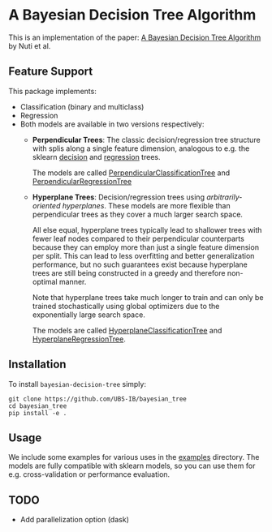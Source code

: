 # A Bayesian Decision Tree Algorithm
This is an implementation of the paper: [A Bayesian Decision Tree Algorithm](https://arxiv.org/abs/1901.03214) by Nuti et al.

## Feature Support

This package implements:
* Classification (binary and multiclass)
* Regression
* Both models are available in two versions respectively:
  * **Perpendicular Trees**:
    The classic decision/regression tree structure with splis along a single
    feature dimension, analogous to e.g. the sklearn
    [decision](https://scikit-learn.org/stable/modules/generated/sklearn.tree.DecisionTreeClassifier.html)
    and
    [regression](https://scikit-learn.org/stable/modules/generated/sklearn.tree.DecisionTreeRegressor.html)
    trees.
    
    The models are called
    [PerpendicularClassificationTree](bayesian_decision_tree/classification.py)
    and
    [PerpendicularRegressionTree](bayesian_decision_tree/regression.py)
     
  * **Hyperplane Trees**:
    Decision/regression trees using _arbitrarily-oriented hyperplanes_. These models
    are more flexible than perpendicular trees as they cover a much larger search
    space.
    
    All else equal, hyperplane trees typically lead to shallower trees with fewer
    leaf nodes compared to their perpendicular counterparts because they can employ
    more than just a single feature dimension per split. This can lead to less
    overfitting and better generalization performance, but no such guarantees exist
    because hyperplane trees are still being constructed in a greedy and therefore
    non-optimal manner.
    
    Note that hyperplane trees take much longer to train and can only be trained
    stochastically using global optimizers due to the exponentially large search
    space.
    
    The models are called
    [HyperplaneClassificationTree](bayesian_decision_tree/classification.py)
    and
    [HyperplaneRegressionTree](bayesian_decision_tree/regression.py).

## Installation

To install `bayesian-decision-tree` simply:
```
git clone https://github.com/UBS-IB/bayesian_tree
cd bayesian_tree
pip install -e .
```

## Usage

We include some examples for various uses in the [examples](examples) directory.
The models are fully compatible with sklearn models, so you can use them for e.g.
cross-validation or performance evaluation.

## TODO
- Add parallelization option (dask)
